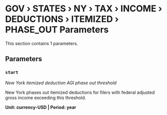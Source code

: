 # GOV › STATES › NY › TAX › INCOME › DEDUCTIONS › ITEMIZED › PHASE_OUT Parameters

This section contains 1 parameters.

## Parameters

### `start`
*New York itemized deduction AGI phase out threshold*

New York phases out itemized deductions for filers with federal adjusted gross income exceeding this threshold.

**Unit: currency-USD | Period: year**

